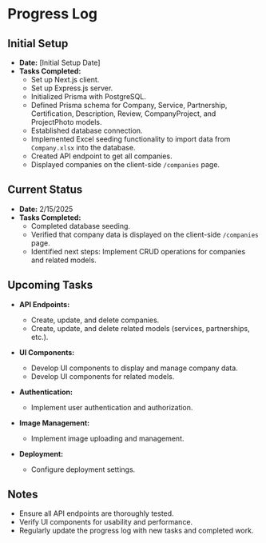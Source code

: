 # Progress Log

## Initial Setup

- **Date:** [Initial Setup Date]
- **Tasks Completed:**
  - Set up Next.js client.
  - Set up Express.js server.
  - Initialized Prisma with PostgreSQL.
  - Defined Prisma schema for Company, Service, Partnership, Certification, Description, Review, CompanyProject, and ProjectPhoto models.
  - Established database connection.
  - Implemented Excel seeding functionality to import data from `Company.xlsx` into the database.
  - Created API endpoint to get all companies.
  - Displayed companies on the client-side `/companies` page.

## Current Status

- **Date:** 2/15/2025
- **Tasks Completed:**
  - Completed database seeding.
  - Verified that company data is displayed on the client-side `/companies` page.
  - Identified next steps: Implement CRUD operations for companies and related models.

## Upcoming Tasks

- **API Endpoints:**
  - Create, update, and delete companies.
  - Create, update, and delete related models (services, partnerships, etc.).

- **UI Components:**
  - Develop UI components to display and manage company data.
  - Develop UI components for related models.

- **Authentication:**
  - Implement user authentication and authorization.

- **Image Management:**
  - Implement image uploading and management.

- **Deployment:**
  - Configure deployment settings.

## Notes

- Ensure all API endpoints are thoroughly tested.
- Verify UI components for usability and performance.
- Regularly update the progress log with new tasks and completed work.

